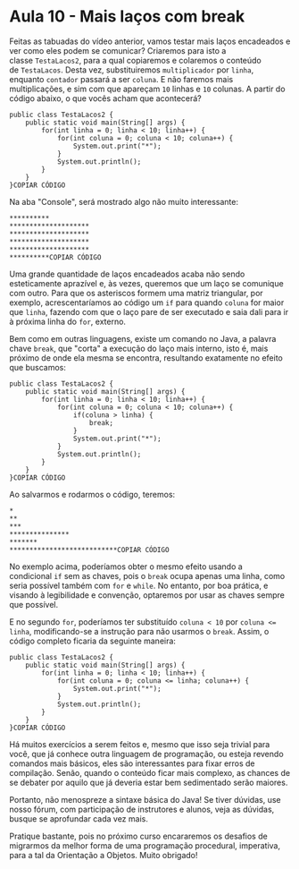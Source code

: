 # Aula 10 - Mais laços com break

Feitas as tabuadas do vídeo anterior, vamos testar mais laços encadeados e ver como eles podem se comunicar? Criaremos para isto a classe `TestaLacos2`, para a qual copiaremos e colaremos o conteúdo de `TestaLacos`. Desta vez, substituiremos `multiplicador` por `linha`, enquanto `contador` passará a ser `coluna`. E não faremos mais multiplicações, e sim com que apareçam `10` linhas e `10` colunas. A partir do código abaixo, o que vocês acham que acontecerá?

```
public class TestaLacos2 {
    public static void main(String[] args) {
        for(int linha = 0; linha < 10; linha++) {
            for(int coluna = 0; coluna < 10; coluna++) {
                System.out.print("*");
            }
            System.out.println();
        }
    }
}COPIAR CÓDIGO
```

Na aba "Console", será mostrado algo não muito interessante:

```
**********
********************
********************
********************
********************
**********COPIAR CÓDIGO
```

Uma grande quantidade de laços encadeados acaba não sendo esteticamente aprazível e, às vezes, queremos que um laço se comunique com outro. Para que os asteriscos formem uma matriz triangular, por exemplo, acrescentaríamos ao código um `if` para quando `coluna` for maior que `linha`, fazendo com que o laço pare de ser executado e saia dali para ir à próxima linha do `for`, externo.

Bem como em outras linguagens, existe um comando no Java, a palavra chave `break`, que "corta" a execução do laço mais interno, isto é, mais próximo de onde ela mesma se encontra, resultando exatamente no efeito que buscamos:

```
public class TestaLacos2 {
    public static void main(String[] args) {
        for(int linha = 0; linha < 10; linha++) {
            for(int coluna = 0; coluna < 10; coluna++) {
                if(coluna > linha) {
                    break;
                }
                System.out.print("*");
            }
            System.out.println();
        }
    }
}COPIAR CÓDIGO
```

Ao salvarmos e rodarmos o código, teremos:

```
*
**
***
***************
*******
***************************COPIAR CÓDIGO
```

No exemplo acima, poderíamos obter o mesmo efeito usando a condicional `if` sem as chaves, pois o `break` ocupa apenas uma linha, como seria possível também com `for` e `while`. No entanto, por boa prática, e visando à legibilidade e convenção, optaremos por usar as chaves sempre que possível.

E no segundo `for`, poderíamos ter substituído `coluna < 10` por `coluna <= linha`, modificando-se a instrução para não usarmos o `break`. Assim, o código completo ficaria da seguinte maneira:

```
public class TestaLacos2 {
    public static void main(String[] args) {
        for(int linha = 0; linha < 10; linha++) {
            for(int coluna = 0; coluna <= linha; coluna++) {
                System.out.print("*");
            }
            System.out.println();
        }
    }
}COPIAR CÓDIGO
```

Há muitos exercícios a serem feitos e, mesmo que isso seja trivial para você, que já conhece outra linguagem de programação, ou esteja revendo comandos mais básicos, eles são interessantes para fixar erros de compilação. Senão, quando o conteúdo ficar mais complexo, as chances de se debater por aquilo que já deveria estar bem sedimentado serão maiores.

Portanto, não menospreze a sintaxe básica do Java! Se tiver dúvidas, use nosso fórum, com participação de instrutores e alunos, veja as dúvidas, busque se aprofundar cada vez mais.

Pratique bastante, pois no próximo curso encararemos os desafios de migrarmos da melhor forma de uma programação procedural, imperativa, para a tal da Orientação a Objetos. Muito obrigado!